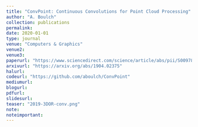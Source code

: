 ```yaml
---
title: "ConvPoint: Continuous Convolutions for Point Cloud Processing"
author: "A. Boulch"
collection: publications
permalink:
date: 2020-01-01
type: journal
venue: "Computers & Graphics"
venue2: 
venue3:
paperurl: "https://www.sciencedirect.com/science/article/abs/pii/S0097849320300224"
arxivurl: "https://arxiv.org/abs/1904.02375"
halurl: 
codeurl: "https://github.com/aboulch/ConvPoint"
mediumurl: 
blogurl: 
pdfurl: 
slidesurl: 
teaser: "2019-3DOR-conv.png"
note:
noteimportant: 
---								
```

